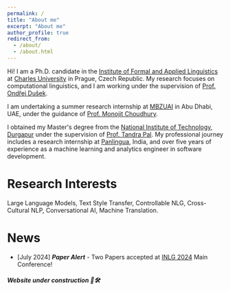 ```yaml
---
permalink: /
title: "About me"
excerpt: "About me"
author_profile: true
redirect_from: 
  - /about/
  - /about.html
---
```

Hi! I am a Ph.D. candidate in the [Institute of Formal and Applied Linguistics](https://ufal.mff.cuni.cz/) at [Charles University](https://cuni.cz/uken-1.html) in Prague, Czech Republic. My research focuses on computational linguistics, and I am working under the supervision of [Prof. Ondřej Dušek](https://ufal.mff.cuni.cz/ondrej-dusek).

I am undertaking a summer research internship at [MBZUAI](https://mbzuai.ac.ae/) in Abu Dhabi, UAE, under the guidance of [Prof. Monojit Choudhury](https://mbzuai.ac.ae/study/faculty/monojit-choudhury/).

I obtained my Master's degree from the [National Institute of Technology, Durgapur](https://nitdgp.ac.in/) under the supervision of [Prof. Tandra Pal](https://nitdgp.ac.in/department/computer-science-engineering/faculty-1/tandra-pal). My professional journey includes a research internship at [Panlingua](http://panlingua.co.in/Index.html), India, and over five years of experience as a machine learning and analytics engineer in software development.

Research Interests
======
Large Language Models, Text Style Transfer, Controllable NLG, Cross-Cultural NLP, Conversational AI, Machine Translation.

News
======
<ul class="smallFont">
  <li> [July 2024] <b><i>Paper Alert</i></b> - Two Papers accepted at <a href="https://inlg2024.github.io/">INLG 2024</a> Main Conference! </li>
</ul>

<h5><strong>Website under construction 🚧🛠️ </strong></h5>
